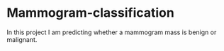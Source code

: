 # Mammogram-classification
In this project I am predicting whether a mammogram mass is benign or malignant. 
